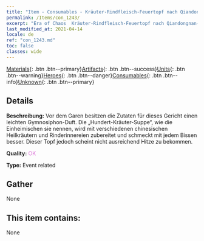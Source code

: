 ```yaml
---
title: "Item - Consumables - Kräuter-Rindfleisch-Feuertopf nach Qiandongnan-Art"
permalink: /Items/con_1243/
excerpt: "Era of Chaos  Kräuter-Rindfleisch-Feuertopf nach Qiandongnan-Art"
last_modified_at: 2021-04-14
locale: de
ref: "con_1243.md"
toc: false
classes: wide
---
```

 [Materials](/de/Items/){: .btn .btn--primary}[Artifacts](/de/Items/Artifacts/){: .btn .btn--success}[Units](/de/Items/Units/){: .btn .btn--warning}[Heroes](/de/Items/Heroes/){: .btn .btn--danger}[Consumables](/de/Items/Consumables/){: .btn .btn--info}[Unknown](/de/Items/Unknown/){: .btn .btn--primary}

## Details
 **Beschreibung:** Vor dem Garen besitzen die Zutaten für dieses Gericht einen leichten Gymnosiphon-Duft. Die „Hundert-Kräuter-Suppe“, wie die Einheimischen sie nennen, wird mit verschiedenen chinesischen Heilkräutern und Rinderinnereien zubereitet und schmeckt mit jedem Bissen besser. Dieser Topf jedoch scheint nicht ausreichend Hitze zu bekommen.

 **Quality:** <span style="color: #DA70D6">OK</span>

 **Type:** Event related

## Gather

  None

## This item contains:

  None

